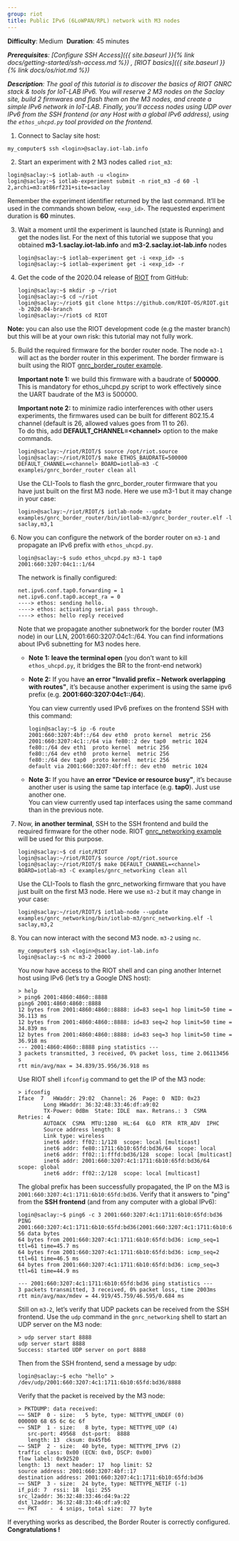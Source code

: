 ```yaml
---
group: riot
title: Public IPv6 (6LoWPAN/RPL) network with M3 nodes
---
```


<i class="fas fa-grin-beam-sweat"></i> **Difficulty**: Medium
<i class="fas fa-stopwatch"></i> **Duration**: 45 minutes

_**Prerequisites**: [Configure SSH Access]({{ site.baseurl }}{% link
docs/getting-started/ssh-access.md %}) , [RIOT basics]({{ site.baseurl }}{% link
docs/os/riot.md %})_

_**Description**: The goal of this tutorial is to discover the basics of RIOT
GNRC stack & tools for IoT-LAB IPv6. You will reserve 2 M3 nodes on the Saclay
site, build 2 firmwares and flash them on the M3 nodes, and create a simple
IPv6 network in IoT-LAB. Finally, you’ll access nodes using UDP over IPv6 from
the SSH frontend (or any Host with a global IPv6 address), using the
`ethos_uhcpd.py` tool provided on the frontend._

1. Connect to Saclay site host: 
  ```
  my_computer$ ssh <login>@saclay.iot-lab.info
  ```

2. Start an experiment with 2 M3 nodes called `riot_m3`:
  ```
  login@saclay:~$ iotlab-auth -u <login>
  login@saclay:~$ iotlab-experiment submit -n riot_m3 -d 60 -l 2,archi=m3:at86rf231+site=saclay
  ```
  Remember the experiment identifier returned by the last command. It’ll be
  used in the commands shown below, `<exp_id>`. The requested experiment
  duration is **60** minutes.

3. Wait a moment until the experiment is launched (state is Running) and get
   the nodes list. For the next of this tutorial we suppose that you obtained
   **m3-1.saclay.iot-lab.info** and **m3-2.saclay.iot-lab.info** nodes
   ```
   login@saclay:~$ iotlab-experiment get -i <exp_id> -s
   login@saclay:~$ iotlab-experiment get -i <exp_id> -r
   ```

4. Get the code of the 2020.04 release of [RIOT](https://github.com/RIOT-OS/RIOT)
   from GitHub: 
   ```
   login@saclay:~$ mkdir -p ~/riot
   login@saclay:~$ cd ~/riot
   login@saclay:~/riot$ git clone https://github.com/RIOT-OS/RIOT.git -b 2020.04-branch
   login@saclay:~/riot$ cd RIOT
   ```
  **Note:** you can also use the RIOT development code (e.g the master branch) but
  this will be at your own risk: this tutorial may not fully work.

5. Build the required firmware for the border router node. The node `m3-1` will
   act as the border router in this experiment. The border firmware is built
   using the RIOT
   [gnrc_border_router example](https://github.com/RIOT-OS/RIOT/tree/master/examples/gnrc_border_router).

   **Important note 1:** we build this firmware with a baudrate of **500000**.
   This is mandatory for ethos_uhcpd.py script to work effectively since the
   UART baudrate of the M3 is 500000.

   **Important note 2:** to minimize radio interferences with other users
   experiments, the firmwares used can be built for different 802.15.4 channel
   (default is 26, allowed values goes from 11 to 26).<br/>
   To do this, add **DEFAULT_CHANNEL=&lt;channel&gt;** option to the make commands.
   ```
   login@saclay:~/riot/RIOT/$ source /opt/riot.source
   login@saclay:~/riot/RIOT/$ make ETHOS_BAUDRATE=500000 DEFAULT_CHANNEL=<channel> BOARD=iotlab-m3 -C examples/gnrc_border_router clean all
   ```

   Use the CLI-Tools to flash the gnrc_border_router firmware that you have
   just built on the first M3 node. Here we use m3-1 but it may  change in your
   case:
   ```
   login>@saclay:~/riot/RIOT/$ iotlab-node --update examples/gnrc_border_router/bin/iotlab-m3/gnrc_border_router.elf -l saclay,m3,1
   ```

6. Now you can configure the network of the border router on `m3-1` and
   propagate an IPv6 prefix with `ethos_uhcpd.py`.
   ```
   login@saclay:~$ sudo ethos_uhcpd.py m3-1 tap0 2001:660:3207:04c1::1/64
   ```

   The network is finally configured:
   ```
   net.ipv6.conf.tap0.forwarding = 1
   net.ipv6.conf.tap0.accept_ra = 0
   ----> ethos: sending hello.
   ----> ethos: activating serial pass through.
   ----> ethos: hello reply received
   ```

   Note that we propagate another subnetwork for the border router (M3 node) in
   our LLN, 2001:660:3207:04c1::/64. You can find informations about IPv6
   subnetting for M3 nodes here.

   - **Note 1:** **leave the terminal open** (you don’t want to kill
     `ethos_uhcpd.py`, it bridges the BR to the front-end network)
   - **Note 2:** If you have **an error "Invalid prefix – Network overlapping with routes"**,
     it’s because another experiment is using the same ipv6 prefix (e.g. **2001:660:3207:04c1::/64**).

     You can view currently used IPv6 prefixes on the frontend SSH with this command:
      ```
      login@saclay:~$ ip -6 route
      2001:660:3207:4bf::/64 dev eth0  proto kernel  metric 256 
      2001:660:3207:4c1::/64 via fe80::2 dev tap0  metric 1024 
      fe80::/64 dev eth1  proto kernel  metric 256 
      fe80::/64 dev eth0  proto kernel  metric 256 
      fe80::/64 dev tap0  proto kernel  metric 256 
      default via 2001:660:3207:4bf:ff:: dev eth0  metric 1024
      ```
   - **Note 3:** If you have **an error "Device or resource busy"**, it’s
     because another user is using the same tap interface (e.g. **tap0**).
     Just use another one.<br/>
     You can view currently used tap interfaces using the same command than in
     the previous note.

7. Now, **in another terminal**, SSH to the SSH frontend and build the required
   firmware for the other node. RIOT [gnrc_networking example](https://github.com/RIOT-OS/RIOT/tree/master/examples/gnrc_networking)
   will be used for this purpose.
   ```
   login@saclay:~$ cd riot/RIOT
   login@saclay:~/riot/RIOT/$ source /opt/riot.source
   login@saclay:~/riot/RIOT/$ make DEFAULT_CHANNEL=<channel> BOARD=iotlab-m3 -C examples/gnrc_networking clean all
   ```
   Use the CLI-Tools to flash the gnrc_networking firmware that you have just
   built on the first M3 node. Here we use `m3-2` but it may change in your case:
   ```
   login@saclay:~/riot/RIOT/$ iotlab-node --update examples/gnrc_networking/bin/iotlab-m3/gnrc_networking.elf -l saclay,m3,2
   ```

8. You can now interact with the second M3 node. `m3-2` using `nc`.
   ```
   my_computer$ ssh <login>@saclay.iot-lab.info
   login@saclay:~$ nc m3-2 20000
   ```

   You now have access to the RIOT shell and can ping another Internet host
   using IPv6 (let’s try a Google DNS host):
   ```
   > help
   > ping6 2001:4860:4860::8888
   ping6 2001:4860:4860::8888
   12 bytes from 2001:4860:4860::8888: id=83 seq=1 hop limit=50 time = 36.113 ms
   12 bytes from 2001:4860:4860::8888: id=83 seq=2 hop limit=50 time = 34.839 ms
   12 bytes from 2001:4860:4860::8888: id=83 seq=3 hop limit=50 time = 36.918 ms
   --- 2001:4860:4860::8888 ping statistics ---
   3 packets transmitted, 3 received, 0% packet loss, time 2.06113456 s
   rtt min/avg/max = 34.839/35.956/36.918 ms
   ```

   Use RIOT shell `ifconfig` command to get the IP of the M3 node:
   ```
   > ifconfig
   Iface  7   HWaddr: 29:02  Channel: 26  Page: 0  NID: 0x23
           Long HWaddr: 36:32:48:33:46:df:a9:02 
           TX-Power: 0dBm  State: IDLE  max. Retrans.: 3  CSMA Retries: 4 
           AUTOACK  CSMA  MTU:1280  HL:64  6LO  RTR  RTR_ADV  IPHC  
           Source address length: 8
           Link type: wireless
           inet6 addr: ff02::1/128  scope: local [multicast]
           inet6 addr: fe80::1711:6b10:65fd:bd36/64  scope: local
           inet6 addr: ff02::1:fffd:bd36/128  scope: local [multicast]
           inet6 addr: 2001:660:3207:4c1:1711:6b10:65fd:bd36/64  scope: global
           inet6 addr: ff02::2/128  scope: local [multicast]
   ```

   The global prefix has been successfully propagated, the IP on the M3 is
   `2001:660:3207:4c1:1711:6b10:65fd:bd36`. Verify that it answers to "ping"
   from the **SSH frontend** (and from any computer with a global IPv6):
   ```
   login@saclay:~$ ping6 -c 3 2001:660:3207:4c1:1711:6b10:65fd:bd36
   PING 2001:660:3207:4c1:1711:6b10:65fd:bd36(2001:660:3207:4c1:1711:6b10:65fd:bd36) 56 data bytes
   64 bytes from 2001:660:3207:4c1:1711:6b10:65fd:bd36: icmp_seq=1 ttl=61 time=45.7 ms
   64 bytes from 2001:660:3207:4c1:1711:6b10:65fd:bd36: icmp_seq=2 ttl=61 time=46.5 ms
   64 bytes from 2001:660:3207:4c1:1711:6b10:65fd:bd36: icmp_seq=3 ttl=61 time=44.9 ms
   
   --- 2001:660:3207:4c1:1711:6b10:65fd:bd36 ping statistics ---
   3 packets transmitted, 3 received, 0% packet loss, time 2003ms
   rtt min/avg/max/mdev = 44.919/45.759/46.595/0.684 ms
   ```

   Still on `m3-2`, let’s verify that UDP packets can be received from the
   SSH frontend. Use the `udp` command in the `gnrc_networking` shell to start
   an UDP server on the M3 node:
   ```
   > udp server start 8888
   udp server start 8888
   Success: started UDP server on port 8888
   ```

   Then from the SSH frontend, send a message by udp:
   ```
   login@saclay:~$ echo "hello" > /dev/udp/2001:660:3207:4c1:1711:6b10:65fd:bd36/8888
   ```

   Verify that the packet is received by the M3 node:
   ```
   > PKTDUMP: data received:
   ~~ SNIP  0 - size:   5 byte, type: NETTYPE_UNDEF (0)
   000000 68 65 6c 6c 6f
   ~~ SNIP  1 - size:   8 byte, type: NETTYPE_UDP (4)
      src-port: 49568  dst-port:  8888
      length: 13  cksum: 0x45fb6
   ~~ SNIP  2 - size:  40 byte, type: NETTYPE_IPV6 (2)
   traffic class: 0x00 (ECN: 0x0, DSCP: 0x00)
   flow label: 0x92520
   length: 13  next header: 17  hop limit: 52
   source address: 2001:660:3207:4bf::17
   destination address: 2001:660:3207:4c1:1711:6b10:65fd:bd36
   ~~ SNIP  3 - size:  24 byte, type: NETTYPE_NETIF (-1)
   if_pid: 7  rssi: 18  lqi: 255
   src_l2addr: 36:32:48:33:46:d4:9a:22
   dst_l2addr: 36:32:48:33:46:df:a9:02
   ~~ PKT    -  4 snips, total size:  77 byte
   ```

If everything works as described, the Border Router is correctly configured. **Congratulations !**

